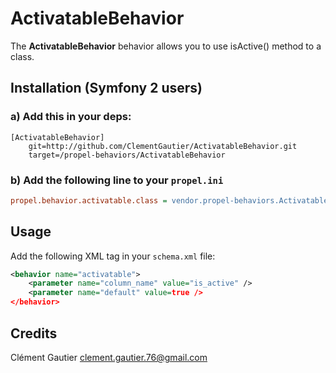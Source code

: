 ActivatableBehavior
====================

The **ActivatableBehavior** behavior allows you to use isActive() method to a class.


Installation (Symfony 2 users)
------------------------------

### a) Add this in your deps:

```
[ActivatableBehavior]
    git=http://github.com/ClementGautier/ActivatableBehavior.git
    target=/propel-behaviors/ActivatableBehavior
```

### b) Add the following line to your `propel.ini`

``` ini
propel.behavior.activatable.class = vendor.propel-behaviors.ActivatableBehavior.src.ActivatableBehavior
```

Usage
-----

Add the following XML tag in your `schema.xml` file:

``` xml
<behavior name="activatable">
    <parameter name="column_name" value="is_active" />
    <parameter name="default" value=true />
</behavior>
```

Credits
-------

Clément Gautier <clement.gautier.76@gmail.com>
